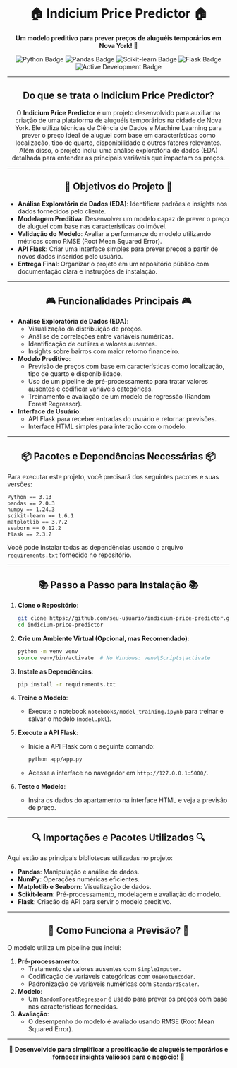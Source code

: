 <h1 align="center">🏠 Indicium Price Predictor 🏠</h1>

<p align="center">
  <strong>Um modelo preditivo para prever preços de aluguéis temporários em Nova York! 🌆</strong>
</p>

<p align="center">
  <img src="https://img.shields.io/badge/Python-3.13-blue" alt="Python Badge">
  <img src="https://img.shields.io/badge/Pandas-Latest-green" alt="Pandas Badge">
  <img src="https://img.shields.io/badge/Scikit-learn-1.6.1-orange" alt="Scikit-learn Badge">
  <img src="https://img.shields.io/badge/Flask-API-yellow" alt="Flask Badge">
  <img src="https://img.shields.io/badge/Status-Active-brightgreen" alt="Active Development Badge">
</p>

---

<h2 align="center">Do que se trata o Indicium Price Predictor?</h2>

<p align="center">
  O <strong>Indicium Price Predictor</strong> é um projeto desenvolvido para auxiliar na criação de uma plataforma de aluguéis temporários na cidade de Nova York. Ele utiliza técnicas de Ciência de Dados e Machine Learning para prever o preço ideal de aluguel com base em características como localização, tipo de quarto, disponibilidade e outros fatores relevantes. Além disso, o projeto inclui uma análise exploratória de dados (EDA) detalhada para entender as principais variáveis que impactam os preços.
</p>

---

<h2 align="center">🎯 Objetivos do Projeto 🎯</h2>

- **Análise Exploratória de Dados (EDA)**: Identificar padrões e insights nos dados fornecidos pelo cliente.
- **Modelagem Preditiva**: Desenvolver um modelo capaz de prever o preço de aluguel com base nas características do imóvel.
- **Validação do Modelo**: Avaliar a performance do modelo utilizando métricas como RMSE (Root Mean Squared Error).
- **API Flask**: Criar uma interface simples para prever preços a partir de novos dados inseridos pelo usuário.
- **Entrega Final**: Organizar o projeto em um repositório público com documentação clara e instruções de instalação.

---

<h2 align="center">🎮 Funcionalidades Principais 🎮</h2>

- **Análise Exploratória de Dados (EDA)**:
  - Visualização da distribuição de preços.
  - Análise de correlações entre variáveis numéricas.
  - Identificação de outliers e valores ausentes.
  - Insights sobre bairros com maior retorno financeiro.
- **Modelo Preditivo**:
  - Previsão de preços com base em características como localização, tipo de quarto e disponibilidade.
  - Uso de um pipeline de pré-processamento para tratar valores ausentes e codificar variáveis categóricas.
  - Treinamento e avaliação de um modelo de regressão (Random Forest Regressor).
- **Interface de Usuário**:
  - API Flask para receber entradas do usuário e retornar previsões.
  - Interface HTML simples para interação com o modelo.
---

<h2 align="center">📦 Pacotes e Dependências Necessárias 📦</h2>

Para executar este projeto, você precisará dos seguintes pacotes e suas versões:

```plaintext
Python == 3.13
pandas == 2.0.3
numpy == 1.24.3
scikit-learn == 1.6.1
matplotlib == 3.7.2
seaborn == 0.12.2
flask == 2.3.2
```

Você pode instalar todas as dependências usando o arquivo `requirements.txt` fornecido no repositório.

---

<h2 align="center">📚 Passo a Passo para Instalação 📚</h2>

1. **Clone o Repositório**:
   ```bash
   git clone https://github.com/seu-usuario/indicium-price-predictor.git
   cd indicium-price-predictor
   ```

2. **Crie um Ambiente Virtual (Opcional, mas Recomendado)**:
   ```bash
   python -m venv venv
   source venv/bin/activate  # No Windows: venv\Scripts\activate
   ```

3. **Instale as Dependências**:
   ```bash
   pip install -r requirements.txt
   ```

4. **Treine o Modelo**:
   - Execute o notebook `notebooks/model_training.ipynb` para treinar e salvar o modelo (`model.pkl`).

5. **Execute a API Flask**:
   - Inicie a API Flask com o seguinte comando:
     ```bash
     python app/app.py
     ```
   - Acesse a interface no navegador em `http://127.0.0.1:5000/`.

6. **Teste o Modelo**:
   - Insira os dados do apartamento na interface HTML e veja a previsão de preço.

---

<h2 align="center">🔍 Importações e Pacotes Utilizados 🔍</h2>

Aqui estão as principais bibliotecas utilizadas no projeto:

- **Pandas**: Manipulação e análise de dados.
- **NumPy**: Operações numéricas eficientes.
- **Matplotlib e Seaborn**: Visualização de dados.
- **Scikit-learn**: Pré-processamento, modelagem e avaliação do modelo.
- **Flask**: Criação da API para servir o modelo preditivo.

---

<h2 align="center">🚀 Como Funciona a Previsão? 🚀</h2>

O modelo utiliza um pipeline que inclui:
1. **Pré-processamento**:
   - Tratamento de valores ausentes com `SimpleImputer`.
   - Codificação de variáveis categóricas com `OneHotEncoder`.
   - Padronização de variáveis numéricas com `StandardScaler`.
2. **Modelo**:
   - Um `RandomForestRegressor` é usado para prever os preços com base nas características fornecidas.
3. **Avaliação**:
   - O desempenho do modelo é avaliado usando RMSE (Root Mean Squared Error).

---

<p align="center">
  🌟 <strong>Desenvolvido para simplificar a precificação de aluguéis temporários e fornecer insights valiosos para o negócio!</strong> 🌟
</p>
